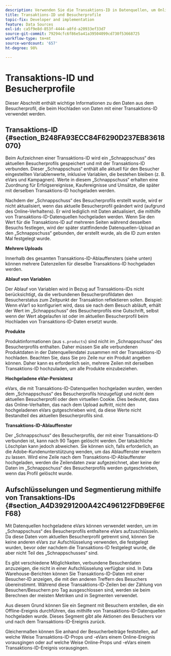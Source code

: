 ```yaml
---
description: Verwenden Sie die Transaktions-ID in Datenquellen, um Online- und Offline-Daten miteinander zu verknüpfen.
title: Transaktions-ID und Besucherprofile
topic-fix: Developer and implementation
feature: Data Sources
exl-id: ca5f9e8d-853f-4444-a8fd-a20933ef33d7
source-git-commit: 79294cfc6f86e5a41a39504099cd730f53668725
workflow-type: tm+mt
source-wordcount: '657'
ht-degree: 98%

---
```


# Transaktions-ID und Besucherprofile

Dieser Abschnitt enthält wichtige Informationen zu den Daten aus dem Besucherprofil, die beim Hochladen von Daten mit einer Transaktions-ID verwendet werden.

## Transaktions-ID {#section_B248FA93ECC84F6290D237EB83618070}

Beim Aufzeichnen einer Transaktions-ID wird ein „Schnappschuss“ des aktuellen Besucherprofils gespeichert und mit der Transaktions-ID verbunden. Dieser „Schnappschuss“ enthält alle aktuell für den Besucher eingestellten Variablenwerte, inklusive Variablen, die bestehen bleiben (z. B. eVars und Kampagnen). Werte in diesem „Schnappschuss“ erhalten eine Zuordnung für Erfolgsereignisse, Kaufereignisse und Umsätze, die später mit derselben Transaktions-ID hochgeladen werden.

Nachdem der „Schnappschuss“ des Besucherprofils erstellt wurde, wird er nicht aktualisiert, wenn das aktuelle Besucherprofil geändert wird (aufgrund des Online-Verhaltens). Er wird lediglich mit Daten aktualisiert, die mithilfe von Transaktions-ID-Datenquellen hochgeladen werden. Wenn Sie den Wert für die Transaktions-ID auf mehreren Seiten während desselben Besuchs festlegen, wird der später stattfindende Datenquellen-Upload an den „Schnappschuss“ gebunden, der erstellt wurde, als die ID zum ersten Mal festgelegt wurde.

**Mehrere Uploads**

Innerhalb des gesamten Transaktions-ID-Ablauffensters (siehe unten) können mehrere Datenzeilen für dieselbe Transaktions-ID hochgeladen werden.

**Ablauf von Variablen**

Der Ablauf von Variablen wird in Bezug auf Transaktions-IDs nicht berücksichtigt, da die verbundenen Besucherprofildaten den Besucherstatus zum Zeitpunkt der Transaktion reflektieren sollen. Beispiel: Wenn eVar1 so konfiguriert wird, dass sie nach dem Besuch abläuft, erhält der Wert im „Schnappschuss“ des Besucherprofils eine Gutschrift, selbst wenn der Wert abgelaufen ist oder im aktuellen Besucherprofil beim Hochladen von Transaktions-ID-Daten ersetzt wurde.

**Produkte**

Produktinformationen (aus `s.products`) sind nicht im „Schnappschuss“ des Besucherprofils enthalten. Daher müssen Sie alle verbundenen Produktdaten in der Datenquellendatei zusammen mit der Transaktions-ID hochladen. Beachten Sie, dass Sie pro Zeile nur ein Produkt angeben können. Daher kann es erforderlich sein, mehrere Zeilen mit derselben Transaktions-ID hochzuladen, um alle Produkte einzubeziehen.

**Hochgeladene eVar-Persistenz**

eVars, die mit Transaktions-ID-Datenquellen hochgeladen wurden, werden dem „Schnappschuss“ des Besucherprofils hinzugefügt und nicht dem aktuellen Besucherprofil oder dem virtuellen Cookie. Dies bedeutet, dass das Online-Verhalten, das nach dem Upload auftritt, nicht den hochgeladenen eVars gutgeschrieben wird, da diese Werte nicht Bestandteil des aktuellen Besucherprofils sind.

**Transaktions-ID-Ablauffenster**

Der „Schnappschuss“ des Besucherprofils, der mit einer Transaktions-ID verbunden ist, kann nach 90 Tagen gelöscht werden. Der tatsächliche Löschplan kann jedoch abweichen. Sie können sich, falls erforderlich, an die Adobe-Kundenunterstützung wenden, um das Ablauffenster erweitern zu lassen. Wird eine Zeile nach dem Transaktions-ID-Ablauffenster hochgeladen, werden die Zeilendaten zwar aufgezeichnet, aber keine der Daten im „Schnappschuss“ des Besucherprofils werden gutgeschrieben, wenn das Profil gelöscht wurde.

## Aufschlüsselungen und Segmentierung mithilfe von Transaktions-IDs  {#section_A4D39291200A42C496122FDB9EF6EF68}

Mit Datenquellen hochgeladene eVars können verwendet werden, um im „Schnappschuss“ des Besucherprofils enthaltene eVars aufzuschlüsseln. Da diese Daten vom aktuellen Besucherprofil getrennt sind, können Sie keine anderen eVars zur Aufschlüsselung verwenden, die festgelegt wurden, bevor oder nachdem die Transaktions-ID festgelegt wurde, die aber nicht Teil des „Schnappschusses“ sind.

Es gibt verschiedene Möglichkeiten, verbundene Besucherdaten anzuzeigen, die nicht in einer Aufschlüsselung verfügbar sind. In Data Warehouse-Berichten können Sie Transaktions-ID-Daten mit einer Besucher-ID anzeigen, die mit den anderen Treffern des Besuchers übereinstimmt. Während diese Transaktions-ID-Zeilen bei der Zählung von Besuchen/Besuchern pro Tag ausgeschlossen sind, werden sie beim Berechnen der meisten Metriken und in Segmenten verwendet.

Aus diesem Grund können Sie ein Segment mit Besuchern erstellen, die ein Offline-Ereignis durchführen, das mithilfe von Transaktions-ID-Datenquellen hochgeladen wurde. Dieses Segment gibt alle Aktionen des Besuchers vor und nach dem Transaktions-ID-Ereignis zurück.

Gleichermaßen können Sie anhand der Besucherbeiträge feststellen, auf welche Weise Transaktions-ID-Props und -eVars einem Online-Ereignis vorausgingen oder auf welche Weise Online-Props und -eVars einem Transaktions-ID-Ereignis vorausgingen.
